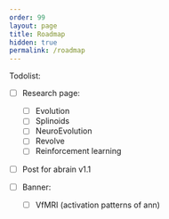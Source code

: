 ```yaml
---
order: 99
layout: page
title: Roadmap
hidden: true
permalink: /roadmap
---
```


Todolist:
- [ ] Research page:
   - [ ] Evolution
   - [ ] Splinoids
   - [ ] NeuroEvolution
   - [ ] Revolve
   - [ ] Reinforcement learning
- [ ] Post for abrain v1.1

- [ ]  Banner:
   - [ ]  VfMRI (activation patterns of ann)
